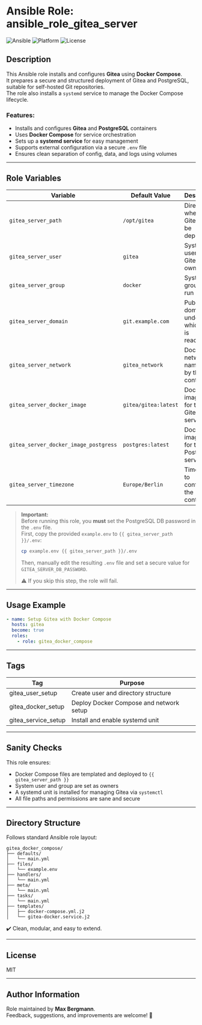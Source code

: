 # Ansible Role: ansible_role_gitea_server

![Ansible](https://img.shields.io/badge/ansible-ready-blue.svg)
![Platform](https://img.shields.io/badge/platform-Ubuntu-lightgrey)
![License](https://img.shields.io/badge/license-MIT-green)

## Description

This Ansible role installs and configures **Gitea** using **Docker Compose**.  
It prepares a secure and structured deployment of Gitea and PostgreSQL, suitable for self-hosted Git repositories.  
The role also installs a `systemd` service to manage the Docker Compose lifecycle.

### Features:
- Installs and configures **Gitea** and **PostgreSQL** containers
- Uses **Docker Compose** for service orchestration
- Sets up a **systemd service** for easy management
- Supports external configuration via a secure `.env` file
- Ensures clean separation of config, data, and logs using volumes

---

## Role Variables

| Variable                      | Default Value            | Description                                                                 |
|-------------------------------|--------------------------|-----------------------------------------------------------------------------|
| `gitea_server_path`           | `/opt/gitea`             | Directory where Gitea will be deployed                                      |
| `gitea_server_user`           | `gitea`                    | System user to run Gitea and own files                                      |
| `gitea_server_group`          | `docker`                    | System group to run Gitea                                                   |
| `gitea_server_domain`         | `git.example.com`        | Public domain under which Gitea is reachable                                |
| `gitea_server_network`        | `gitea_network`          | Docker network name used by the containers                                  |
| `gitea_server_docker_image`   | `gitea/gitea:latest`     | Docker image used for the Gitea service                                     |
| `gitea_server_docker_image_postgress` | `postgres:latest`     | Docker image used for the PostgreSQL service                                |
| `gitea_server_timezone`       | `Europe/Berlin`          | Timezone to configure in the containers                                     |

> **Important:**  
> Before running this role, you **must** set the PostgreSQL DB password in the `.env` file.  
> First, copy the provided `example.env` to `{{ gitea_server_path }}/.env`:  
>  
> ```bash
> cp example.env {{ gitea_server_path }}/.env
> ```  
>  
> Then, manually edit the resulting `.env` file and set a secure value for `GITEA_SERVER_DB_PASSWORD`.  
>  
> ⚠️ If you skip this step, the role will fail.

---

## Usage Example

```yaml
- name: Setup Gitea with Docker Compose
  hosts: gitea
  become: true
  roles:
    - role: gitea_docker_compose
```

---

## Tags

| Tag               | Purpose                                   |
|--------------------|------------------------------------------|
| gitea_user_setup   | Create user and directory structure      |
| gitea_docker_setup | Deploy Docker Compose and network setup  |
| gitea_service_setup| Install and enable systemd unit          |

---

## Sanity Checks

This role ensures:
- Docker Compose files are templated and deployed to `{{ gitea_server_path }}`
- System user and group are set as owners
- A systemd unit is installed for managing Gitea via `systemctl`
- All file paths and permissions are sane and secure

---

## Directory Structure

Follows standard Ansible role layout:
```
gitea_docker_compose/
├── defaults/
│   └── main.yml
├── files/
│   └── example.env
├── handlers/
│   └── main.yml
├── meta/
│   └── main.yml
├── tasks/
│   └── main.yml
├── templates/
│   ├── docker-compose.yml.j2
│   └── gitea-docker.service.j2
```
✔️ Clean, modular, and easy to extend.

---

## License

MIT

---

## Author Information

Role maintained by **Max Bergmann**.  
Feedback, suggestions, and improvements are welcome! 🚀
